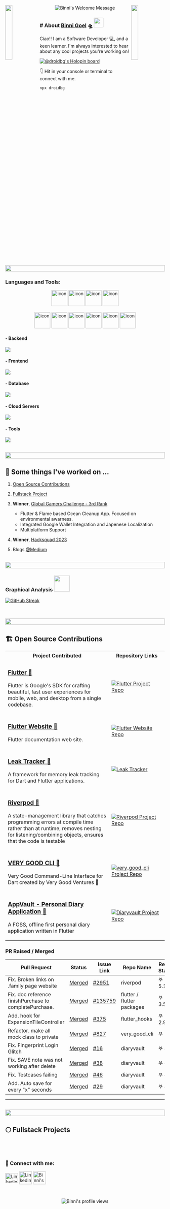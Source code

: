 <!-- lets readme -->

<img align="left" src="https://user-images.githubusercontent.com/65187002/144930161-2f783401-8d27-4fdf-a2f7-cc0ba32f1f1f.gif" width="21%" style="display:inline;"><img align="right" src="https://user-images.githubusercontent.com/65187002/144930161-2f783401-8d27-4fdf-a2f7-cc0ba32f1f1f.gif" width="21%" style="display:inline;">

<p align="center">
		<img alt="Binni's Welcome Message"
			 src="https://readme-typing-svg.herokuapp.com?size=30&background=45E5FF00&center=true&vCenter=true&lines=%F0%9F%91%8B%F0%9F%8F%BC+Hi+there!+I'm+Binni">

</p>
 
### # About [Binni Goel](https://www.linkedin.com/in/binni-goel/)  🛸 <img src="https://media.giphy.com/media/WUlplcMpOCEmTGBtBW/giphy.gif" width="30">
Ciao!! I am a Software Developer 💻, and a keen learner. I'm always interested to hear about any cool projects you're working on!

[![@droidbg's Holopin board](https://holopin.me/droidbg)](https://holopin.io/@droidbg)

👇 Hit in your console or terminal to connect with me.

```bash
npx droidbg
```

<img src="https://i.imgur.com/dBaSKWF.gif" height="20" width="100%">

<h3 align="left">Languages and Tools:</h3>

<div align="center">
	<img src="https://techstack-generator.vercel.app/ts-icon.svg" alt="icon" width="50" height="50" />
	<img src="https://techstack-generator.vercel.app/js-icon.svg" alt="icon" width="50" height="50" />
  <img src="https://techstack-generator.vercel.app/nginx-icon.svg" alt="icon" width="50" height="50" />
  <img src="https://techstack-generator.vercel.app/react-icon.svg" alt="icon" width="50" height="50" />
  
</div>

<br>

<div align="center">
  <img src="https://techstack-generator.vercel.app/docker-icon.svg" alt="icon" width="50" height="50" />
  <img src="https://techstack-generator.vercel.app/aws-icon.svg" alt="icon" width="50" height="50" />
  <img src="https://techstack-generator.vercel.app/github-icon.svg" alt="icon" width="50" height="50" />
  <img src="https://techstack-generator.vercel.app/restapi-icon.svg" alt="icon" width="50" height="50" />
  <img src="https://techstack-generator.vercel.app/cpp-icon.svg" alt="icon"width="50" height="50" />
  <img src="https://techstack-generator.vercel.app/mysql-icon.svg" alt="icon" width="50" height="50" />
  </div>

<h4> - Backend
	</h4>
<p align="left">
  <a href="https://skillicons.dev">
    <img src="https://skillicons.dev/icons?i=nodejs" />
  </a>
</p>

<h4> - Frontend</h4>
<p align="left">
  <a href="https://skillicons.dev">
    <img src="https://skillicons.dev/icons?i=ts,js,react,redux,materialui,flutter" />
  </a>
</p>

<h4> - Database </h4>
<p align="left">
  <a href="https://skillicons.dev">
    <img src="https://skillicons.dev/icons?i=mongodb,mysql,postgresql" />
  </a>
</p>

<h4> - Cloud Servers </h4>
<p align="left">
  <a href="https://skillicons.dev">
    <img src="https://skillicons.dev/icons?i=aws,firebase" />
  </a>
</p>

<h4> - Tools </h4>
<p align="left">
  <a href="https://skillicons.dev">
    <img src="https://skillicons.dev/icons?i=git,github,docker,figma,idea,vscode,postman,linux" />
  </a>
</p>

<br/>

<img src="https://i.imgur.com/dBaSKWF.gif" height="20" width="100%">

## 🔭 Some things I've worked on ...

1. [Open Source Contributions](#open-source-contributions)
2. [Fullstack Project](#-fullstack-projects)

3. **Winner**, [Global Gamers Challenge - 3rd Rank](https://devpost.com/software/ocean-cleanup-y5ngb3)

   - Flutter & Flame based Ocean Cleanup App. Focused on environmental awarness.
   - Integrated Google Wallet Integration and Japenese Localization
   - Multiplatform Support

4. **Winner**, [Hacksquad 2023](https://www.hacksquad.dev/team/just-devs-NxLFz/)
5. Blogs [@Medium](https://droidbg.medium.com/)
<!--

- [Bee Trail](https://play.google.com/store/apps/details?id=com.POLLINATORS.BeeTrail), a Game project made on Unity, made using C#.

- [Climator](https://play.google.com/store/apps/details?id=co.binnig.climator), a simple-to-use weather app that provides accurate local weather forecasts, climate for any city, using flutter.
- [Quiz Bank](https://pub.dev/packages/quiz_bank), a Flutter Package that provides general true false questions [Github Link](https://github.com/droidbg/quiz_bank).
  -->
  <br/>
  <img src="https://i.imgur.com/dBaSKWF.gif" height="20" width="100%">

### Graphical Analysis <img src="https://media.giphy.com/media/VgCDAzcKvsR6OM0uWg/giphy.gif" width="50">

[![GitHub Streak](https://streak-stats.demolab.com?user=droidbg&theme=dracula&date_format=M%20j%5B%2C%20Y%5D)](https://git.io/streak-stats)

<br/><br/>
<img src="https://i.imgur.com/dBaSKWF.gif" height="20" width="100%">

## 🏗️ Open Source Contributions

<table>
  <tbody>
  <tr>
 	 <th>
	 	 Project Contributed
	  </th>
	  <th width="35%">
		Repository Links
	  </th>
  </tr>
	  
<!-- 	  Flutter -->
  <tr> 
	<td>
		<h3> <a href="https://github.com/flutter/flutter/pulls?q=is%3Apr+is%3Aclosed+author%3Adroidbg" > Flutter 🔗</a></h3>
		<p>
			Flutter is Google's SDK for crafting beautiful, fast user experiences for mobile, web, and desktop from a single codebase.
		</p>
	</td>
	<td>
		<div>
		  <a href="https://github.com/flutter/flutter/pulls?q=is%3Apr+is%3Aclosed+author%3Adroidbg">
		  <img src="https://github-readme-stats.vercel.app/api/pin/?username=flutter&repo=flutter&theme=dracula" alt="Flutter Project Repo" />
		  </a>
		</div>
	</td>
   </tr>
 <tr>

  <!-- 	  Flutter Website -->
  <tr> 
	<td>
		<h3> <a href="https://github.com/flutter/website/pulls?q=is%3Apr+is%3Aclosed+author%3Adroidbg" > Flutter Website 🔗</a></h3>
		<p>
			Flutter documentation web site.
		</p>
	</td>
	<td>
		<div>
		  <a href="https://github.com/flutter/website/pulls?q=is%3Apr+is%3Aclosed+author%3Adroidbg" > 
		  <img src="https://github-readme-stats.vercel.app/api/pin/?username=flutter&repo=website&theme=dracula" alt="Flutter Website Repo" />
		  </a>
		</div>
	</td>
   </tr>
 <tr>

  <!-- 	  Leak Tracker -->
  <tr> 
	<td>
		<h3> <a href="https://github.com/dart-lang/leak_tracker/pulls?q=is%3Apr+is%3Aclosed+author%3Adroidbg" > Leak Tracker 🔗</a></h3>
		<p>
			A framework for memory leak tracking for Dart and Flutter applications.
		</p>
	</td>
	<td>
		<div>
		<a href="https://github.com/dart-lang/leak_tracker/pulls?q=is%3Apr+is%3Aclosed+author%3Adroidbg" >
		  <img src="https://github-readme-stats.vercel.app/api/pin/?username=dart-lang&repo=leak_tracker&theme=dracula" alt="Leak Tracker" />
		  </a>
		</div>
	</td>
   </tr>
 <tr>

  <tr> 
	<td>
		<h3> <a href="https://github.com/rrousselGit/riverpod/pulls?q=is%3Apr+is%3Aclosed+author%3Adroidbg" > Riverpod 🔗</a></h3>
		<p>
			A state-management library that catches programming errors at compile time rather than at runtime, removes nesting for listening/combining objects, ensures that the code is testable
		</p>
	</td>
	<td>
		<div>
		 <a href="https://github.com/rrousselGit/riverpod/pulls?q=is%3Apr+is%3Aclosed+author%3Adroidbg" > 
		  <img src="https://github-readme-stats.vercel.app/api/pin/?username=rrousselGit&repo=riverpod&theme=dracula" alt="Riverpod Project Repo" />
		  </a>
		</div>
	</td>
   </tr>
 <tr>
<!-- 	 CLI -->
	 	<td>
		<h3> <a href="https://github.com/VeryGoodOpenSource/very_good_cli/pulls?q=is%3Apr+is%3Aclosed+author%3Adroidbg" > VERY GOOD CLI 🔗</a></h3>
		<p>
			 Very Good Command-Line Interface for Dart created by Very Good Ventures 🦄
		</p>
	</td>
	<td>
		<div>
		 <a href="https://github.com/VeryGoodOpenSource/very_good_cli/pulls?q=is%3Apr+is%3Aclosed+author%3Adroidbg" >
		  <img src="https://github-readme-stats.vercel.app/api/pin/?username=VeryGoodOpenSource&repo=very_good_cli" alt="very_good_cli Project Repo" />
		  </a>
		</div>
	</td>
   </tr>
<!-- 	  DiaryVault -->
 <tr>
	<td>
		<h3> <a href="https://github.com/SankethBK/diaryvault/pulls?q=is%3Apr+is%3Aclosed+author%3Adroidbg" > AppVault - Personal Diary Application 🔗</a></h3>
		<p>
			A FOSS, offline first personal diary application written in Flutter 
		</p>
	</td>
	<td>
		<div>
		 <a href="https://github.com/SankethBK/diaryvault/pulls?q=is%3Apr+is%3Aclosed+author%3Adroidbg" >
		  <img src="https://github-readme-stats.vercel.app/api/pin/?username=SankethBK&repo=diaryvault&theme=dracula" alt="Diaryvault Project Repo" />
		  </a>
		</div>
	</td>
   </tr>
  </tbody>
</table>

### PR Raised / Merged

| Pull Request                                           | Status                                                                 | Issue Link                                                             | Repo Name                  | Repo Stars |
| ------------------------------------------------------ | ---------------------------------------------------------------------- | ---------------------------------------------------------------------- | -------------------------- | ---------- |
| Fix. Broken links on .family page website              | [Merged](https://github.com/rrousselGit/riverpod/pull/2956)            | [#2951](https://github.com/rrousselGit/riverpod/issues/2951)           | riverpod                   | 𖤐 5.1k     |
| Fix. doc reference finishPurchase to completePurchase. | [Merged](https://github.com/flutter/packages/pull/5081)                | [#135759](https://github.com/flutter/flutter/issues/135759)            | flutter / flutter packages | 𖤐 3.5k     |
| Add. hook for ExpansionTileController                  | [Merged](https://github.com/rrousselGit/flutter_hooks/pull/386)        | [#375](https://github.com/rrousselGit/flutter_hooks/issues/375)        | flutter_hooks              | 𖤐 2.9k     |
| Refactor. make all mock class to private               | [Merged](https://github.com/VeryGoodOpenSource/very_good_cli/pull/838) | [#827](https://github.com/VeryGoodOpenSource/very_good_cli/issues/827) | very_good_cli              | 𖤐 2k       |
| Fix. Fingerprint Login Glitch                          | [Merged](https://github.com/SankethBK/diaryvault/issues/35)            | [#16](https://github.com/SankethBK/diaryvault/issues/16)               | diaryvault                 | 𖤐 45       |
| Fix. SAVE note was not working after delete            | [Merged](https://github.com/SankethBK/diaryvault/issues/47)            | [#38](https://github.com/SankethBK/diaryvault/issues/38)               | diaryvault                 | 𖤐 45       |
| Fix. Testcases failing                                 | [Merged](https://github.com/SankethBK/diaryvault/issues/50)            | [#46](https://github.com/SankethBK/diaryvault/issues/46)               | diaryvault                 | 𖤐 45       |
| Add. Auto save for every "x" seconds                   | [Merged](https://github.com/SankethBK/diaryvault/issues/44)            | [#29](https://github.com/SankethBK/diaryvault/issues/29)               | diaryvault                 | 𖤐 45       |

---

<br/>
<img src="https://i.imgur.com/dBaSKWF.gif" height="20" width="100%">

## 🌕 Fullstack Projects


<br/>
<br/>

<h3 align="left"> 📮 Connect with me:</h3>
<p align="left">
<a href="https://www.linkedin.com/in/binni-goel/" target="blank"><img align="center" src="https://raw.githubusercontent.com/rahuldkjain/github-profile-readme-generator/master/src/images/icons/Social/linked-in-alt.svg" alt="Linkedin" height="30" width="40" /></a>
<a href="https://droidbg.medium.com/" target="blank"><img align="center" src="https://raw.githubusercontent.com/rahuldkjain/github-profile-readme-generator/master/src/images/icons/Social/medium.svg" alt="Linkedin" height="40" width="40" /></a>  
<a href="https://github.com/droidbg">
  <img align="center" alt="Binni's Github"src="https://raw.githubusercontent.com/rahuldkjain/github-profile-readme-generator/master/src/images/icons/Social/github.svg"  height="40" width="40" />
</a>

</p>
<br>
<p align="center"> 
 <img src="https://komarev.com/ghpvc/?username=binni1108&color=ff69b4" alt="Binni's profile views" /> 
</p>
